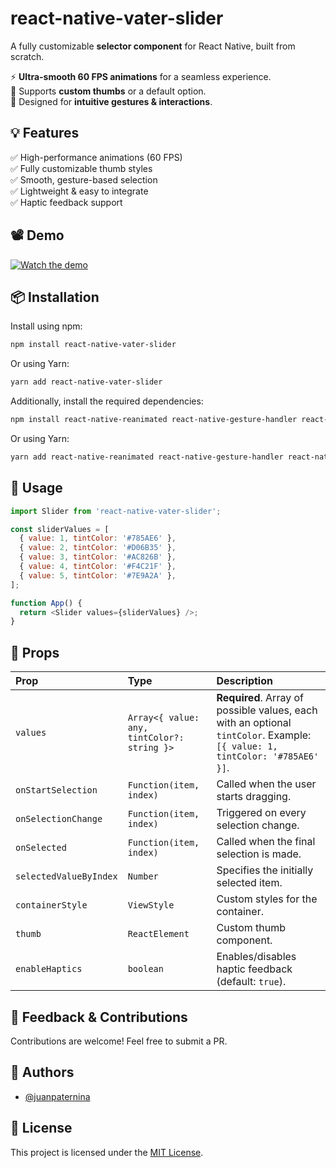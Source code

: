 # react-native-vater-slider

A fully customizable **selector component** for React Native, built from scratch.

⚡ **Ultra-smooth 60 FPS animations** for a seamless experience.  
🎨 Supports **custom thumbs** or a default option.  
🤌 Designed for **intuitive gestures & interactions**.

## 💡 Features

✅ High-performance animations (60 FPS)  
✅ Fully customizable thumb styles  
✅ Smooth, gesture-based selection  
✅ Lightweight & easy to integrate  
✅ Haptic feedback support

## 📽️ Demo

[![Watch the demo](https://img.youtube.com/vi/nywlMjxTvnc/0.jpg)](https://www.youtube.com/watch?v=nywlMjxTvnc)

## 📦 Installation

Install using npm:

```sh
npm install react-native-vater-slider
```

Or using Yarn:

```sh
yarn add react-native-vater-slider
```

Additionally, install the required dependencies:

```sh
npm install react-native-reanimated react-native-gesture-handler react-native-haptic-feedback
```

Or using Yarn:

```sh
yarn add react-native-reanimated react-native-gesture-handler react-native-haptic-feedback
```

## 🚀 Usage

```javascript
import Slider from 'react-native-vater-slider';

const sliderValues = [
  { value: 1, tintColor: '#785AE6' },
  { value: 2, tintColor: '#D06B35' },
  { value: 3, tintColor: '#AC826B' },
  { value: 4, tintColor: '#F4C21F' },
  { value: 5, tintColor: '#7E9A2A' },
];

function App() {
  return <Slider values={sliderValues} />;
}
```

## 🔧 Props

| Prop                   | Type                                        | Description                                                                                                                 |
| :--------------------- | :------------------------------------------ | :-------------------------------------------------------------------------------------------------------------------------- |
| `values`               | `Array<{ value: any, tintColor?: string }>` | **Required**. Array of possible values, each with an optional `tintColor`. Example: `[{ value: 1, tintColor: '#785AE6' }]`. |
| `onStartSelection`     | `Function(item, index)`                     | Called when the user starts dragging.                                                                                       |
| `onSelectionChange`    | `Function(item, index)`                     | Triggered on every selection change.                                                                                        |
| `onSelected`           | `Function(item, index)`                     | Called when the final selection is made.                                                                                    |
| `selectedValueByIndex` | `Number`                                    | Specifies the initially selected item.                                                                                      |
| `containerStyle`       | `ViewStyle`                                 | Custom styles for the container.                                                                                            |
| `thumb`                | `ReactElement`                              | Custom thumb component.                                                                                                     |
| `enableHaptics`        | `boolean`                                   | Enables/disables haptic feedback (default: `true`).                                                                         |

## 💬 Feedback & Contributions

Contributions are welcome! Feel free to submit a PR.

## 👤 Authors

- [@juanpaternina](https://www.github.com/juanpaternina)

## 📜 License

This project is licensed under the [MIT License](https://choosealicense.com/licenses/mit/).
